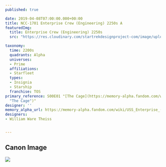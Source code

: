 ```yaml
---
published: true

date: 2019-04-08T07:00:00.000+00:00
title: NCC-1701 Enterprise Crew (Engineering) 2250s A
featuredImg:
  title: Enterprise Crew (Engineering) 2250s
  src: "https://res.cloudinary.com/startrekdesignproject-com/image/upload/v1579884439/NCC-1701_Crew_Engineering_2250s-1a.png"

taxonomy:
  time: 2200s
  quadrants: Alpha
  universes:
  - Prime
  affiliations:
  - Starfleet
  types:
  - Insignia
  - Starship
  franchise: TOS
primary_reference: S00E01 "[The Cage](https://memory-alpha.fandom.com/wiki/The_Cage
  "The Cage")"
designer: ''
memory_alpha_url: https://memory-alpha.fandom.com/wiki/USS_Enterprise_(NCC-1701)
designers:
- William Ware Theiss


---
```

## Canon Image

![](https://res.cloudinary.com/startrekdesignproject-com/image/upload/v1554750506/EnterpriseCrew_Engineering_2250s1-2.jpg)